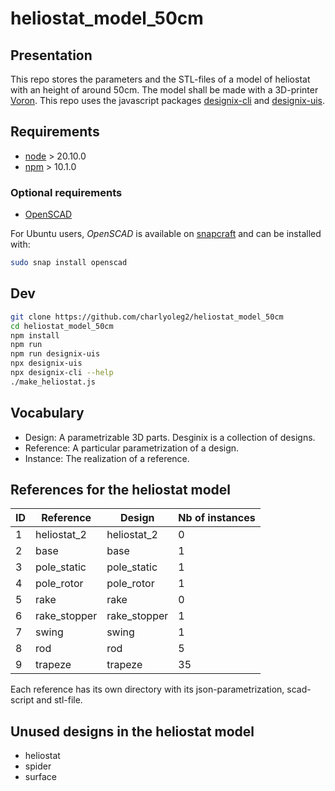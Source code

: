 heliostat\_model\_50cm
======================


Presentation
------------

This repo stores the parameters and the STL-files of a model of heliostat with an height of around 50cm. The model shall be made with a 3D-printer [Voron](https://www.vorondesign.com/).
This repo uses the javascript packages [designix-cli](https://www.npmjs.com/package/designix-cli) and [designix-uis](https://www.npmjs.com/package/designix-uis).


Requirements
------------

- [node](https://nodejs.org) > 20.10.0
- [npm](https://docs.npmjs.com/cli) > 10.1.0


### Optional requirements

- [OpenSCAD](https://openscad.org/)

For Ubuntu users, *OpenSCAD* is available on [snapcraft](https://snapcraft.io/openscad) and can be installed with:

```bash
sudo snap install openscad
```


Dev
---

```bash
git clone https://github.com/charlyoleg2/heliostat_model_50cm
cd heliostat_model_50cm
npm install
npm run
npm run designix-uis
npx designix-uis
npx designix-cli --help
./make_heliostat.js
```

Vocabulary
----------

- Design: A parametrizable 3D parts. Desginix is a collection of designs.
- Reference: A particular parametrization of a design.
- Instance: The realization of a reference.


References for the heliostat model
----------------------------------

ID | Reference       | Design         | Nb of instances
---|-----------------|----------------|----------------
1  | heliostat\_2    | heliostat\_2   | 0
2  | base            | base           | 1
3  | pole\_static    | pole\_static   | 1
4  | pole\_rotor     | pole\_rotor    | 1
5  | rake            | rake           | 0
6  | rake\_stopper   | rake\_stopper  | 1
7  | swing           | swing          | 1
8  | rod             | rod            | 5
9  | trapeze         | trapeze        | 35

Each reference has its own directory with its json-parametrization, scad-script and stl-file.


Unused designs in the heliostat model
-------------------------------------

- heliostat
- spider
- surface

